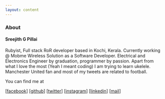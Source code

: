 ```yaml
---
layout: content
---
```

### About
#### Sreejith G Pillai
Rubyist, Full stack RoR developer based in Kochi, Kerala. Currently working @ Mobme Wireless Solution as a Software Developer. Electrical and Electronics Engineer by graduation, programmer by passion. Apart from what I love the most (Yeah I meant coding) I am trying to learn ukelele. Manchester United fan and most of my tweets are related to football.

 You can find me at

 [[facebook](https://facebook.com/sreejithgp)]
 [[github](https://github.com/sreejithgp)]
 [[twitter](https://twitter.com/smssreejith)]
 [[instagram](https://www.instagram.com/smssreejith/)]
 [[linkedin](https://www.linkedin.com/in/sreejith-pillai-619340114/)]
 [[mail](mailto:sreejith.gp@icloud.com)]
